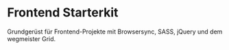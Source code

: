 # Frontend Starterkit

Grundgerüst für Frontend-Projekte mit Browsersync, SASS, jQuery und dem wegmeister Grid.
